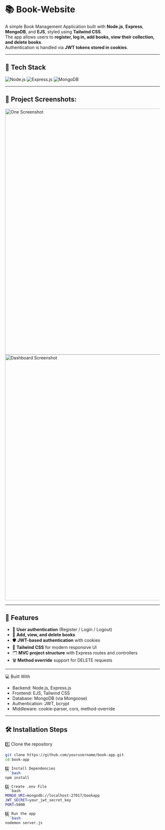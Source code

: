 # 📚 Book-Website

A simple Book Management Application built with **Node.js**, **Express**, **MongoDB**, and **EJS**, styled using **Tailwind CSS**.  
The app allows users to **register, log in, add books, view their collection, and delete books**.  
Authentication is handled via **JWT tokens stored in cookies**.

---

## 🔰 Tech Stack

![Node.js](https://img.shields.io/badge/Node.js-18.x-green)
![Express.js](https://img.shields.io/badge/Express.js-5.x-lightgrey)
![MongoDB](https://img.shields.io/badge/MongoDB-6.x-brightgreen)

---

<h2>📸 Project Screenshots:</h2>
<img src="./assests/Screenshot (16).png" alt="One Screenshot" width="800">
<img src="./assests/Screenshot (18).png" alt="Dashboard Screenshot" width="800">

---

## 🧐 Features

- 🔐 **User authentication** (Register / Login / Logout)  
- 📖 **Add, view, and delete books**  
- 🛡️ **JWT-based authentication** with cookies  
- 🎨 **Tailwind CSS** for modern responsive UI  
- 🗂️ **MVC project structure** with Express routes and controllers  
- 🗑️ **Method override** support for DELETE requests  

---

💻 Built With
- Backend: Node.js, Express.js
- Frontend: EJS, Tailwind CSS
- Database: MongoDB (via Mongoose)
- Authentication: JWT, bcrypt
- Middleware: cookie-parser, cors, method-override

---

## 🛠️ Installation Steps

1️⃣ Clone the repository  
```bash
git clone https://github.com/yourusername/book-app.git
cd book-app

2️⃣ Install Dependencies
```bash
npm install

3️⃣ Create .env File
```bash
MONGO_URI=mongodb://localhost:27017/bookapp
JWT_SECRET=your_jwt_secret_key
PORT=5000

4️⃣ Run the app
```bash
nodemon server.js

